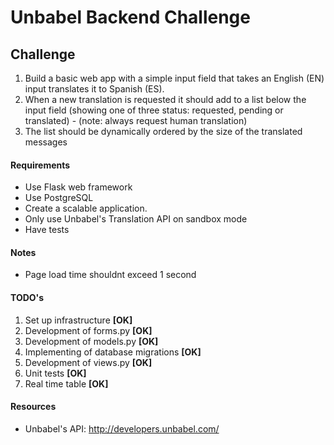 # Unbabel Backend Challenge

## Challenge

1) Build a basic web app with a simple input field that takes an English (EN) input translates it to Spanish (ES).
2) When a new translation is requested it should add to a list below the input field (showing one of three status: requested, pending or translated) - (note: always request human translation)
3) The list should be dynamically ordered by the size of the translated messages

#### Requirements
* Use Flask web framework
* Use PostgreSQL
* Create a scalable application. 
* Only use Unbabel's Translation API on sandbox mode
* Have tests

#### Notes
* Page load time shouldnt exceed 1 second

#### TODO's
1. Set up infrastructure **[OK]**
2. Development of forms.py **[OK]**
3. Development of models.py **[OK]**
4. Implementing of database migrations **[OK]**
5. Development of views.py **[OK]**
6. Unit tests **[OK]**
7. Real time table **[OK]**

####  Resources
* Unbabel's API: http://developers.unbabel.com/

